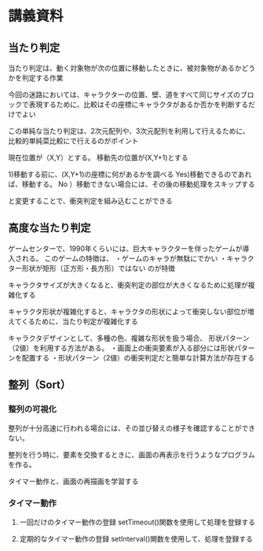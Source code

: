 # 講義資料

## 当たり判定

当たり判定は、動く対象物が次の位置に移動したときに、被対象物があるかどうかを判定する作業

今回の迷路においては、キャラクターの位置、壁、道をすべて同じサイズのブロックで表現するために、比較はその座標にキャラクタがあるか否かを判断するだけでよい

この単純な当たり判定は、2次元配列や、3次元配列を利用して行えるために、比較的単純菜比較にで行えるのがポイント

現在位置が（X,Y）とする。
移動先の位置が(X,Y+1)とする

1)移動する前に、(X,Y+1)の座標に何があるかを調べる
Yes)移動できるのであれば、移動する。
No ）移動できない場合には、その後の移動処理をスキップする

と変更することで、衝突判定を組み込むことができる

## 高度な当たり判定

ゲームセンターで、1990年くらいには、巨大キャラクターを伴ったゲームが導入される。
このゲームの特徴は、
・ゲームのキャラが無駄にでかい
・キャラクター形状が矩形（正方形・長方形）ではない
のが特徴

キャラクタサイズが大きくなると、衝突判定の部位が大きくなるために処理が複雑化する

キャラクタ形状が複雑化すると、キャラクタの形状によって衝突しない部位が増えてくるために、当たり判定が複雑化する

キャラクタデザインとして、多種の色、複雑な形状を扱う場合、
形状パターン（2値）を利用する方法がある。
・画面上の衝突要素が入る部分には形状パターンを配置する
・形状パターン（2値）の衝突判定だと簡単な計算方法が存在する

## 整列（Sort）

### 整列の可視化
整列が十分高速に行われる場合には、その並び替えの様子を確認することができない。

整列を行う時に、要素を交換するときに、画面の再表示を行うようなプログラムを作る。

タイマー動作と、画面の再描画を学習する

### タイマー動作

1. 一回だけのタイマー動作の登録
    setTimeout()関数を使用して処理を登録する

1. 定期的なタイマー動作の登録
    setInterval()関数を使用して、処理を登録する